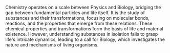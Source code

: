 
Chemistry operates on a scale between Physics and Biology, bridging the gap between fundamental particles and life itself. It is the study of substances and their transformations, focusing on molecular bonds, reactions, and the properties that emerge from these relations. These chemical properties and transformations form the basis of life and material existence. However, understanding substances in isolation fails to grasp life's intricate dynamics, leading to a call for Biology, which investigates the nature and mechanisms of living organisms.

